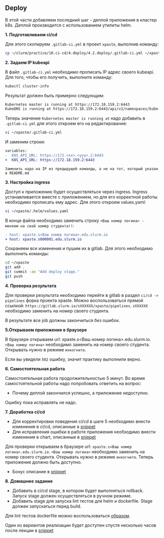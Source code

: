 ## Deploy

В этой части добавляем последний шаг - деплой приложения в кластер k8s. Деплой производится с использованием утилиты helm. 

**1. Подготавливаем ci/cd**

Для этого скопируем `.gitlab-ci.yml` в проект `xpaste`, выполнив команду:

```bash
cp ~/slurm/practice/10.ci-cd/4.deploy/4.2.deploy/.gitlab-ci.yml ~/xpaste/
```

**2. Задаем IP kubeapi**

В файл `.gitlab-ci.yml` необходимо прописать IP адрес своего kubeapi. Для того, чтобы его получить, выполните команду:

```bash
kubectl cluster-info
```
Результат должен быть примерно следующим:
```bash
Kubernetes master is running at https://172.18.159.2:6443
KubeDNS is running at https://172.18.159.2:6443/api/v1/namespaces/kube-system/services/kube-dns:dns/proxy
```
Теперь значение `Kubernetes master is running at` надо добавить в `.gitlab-ci.yml` для этого откроем его на редактирование:

```bash
vi ~/xpaste/.gitlab-ci.yml
```

И заменим строки:
```diff
variables:
-  K8S_API_URL: https://172.<xx>.<yyy>.2:6443
+  K8S_API_URL: https://172.18.159.2:6443
```

``Заменить надо на IP из предыдущей команды, а не на тот, который указан в README.md``

**3. Настройка ingress**

Доступ к приложению будет осуществляться через ingress. Ingress устанавливается вместе с приложением, но для его корректной работы необходимо прописать ему адрес. 
Для этого откроем values.yaml:
```bash
vi ~/xpaste/.helm/values.yaml
```

В конце файла необходимо заменить строку `<Ваш номер логина> - меняем на свой номер студента!!`:
```diff
- host: xpaste.s<Ваш номер логина>.edu.slurm.io
+ host: xpaste.s000001.edu.slurm.io
```

Сохраняем все изменения и пушим их в gitlab. Для этого необходимо выполнить команды:
```bash
cd ~/xpaste
git add .
git commit -am "Add deploy stage."
git push
```

**4. Проверка результата**

Для проверки результата необходимо перейти в gitlab в раздел `ci/cd -> pipelines` форка проекта xpaste. 
Можно воспользоваться прямой ссылкой: `https://gitlab.slurm.io/sXXXXXX/xpaste/pipelines`. `sXXXXXX` необходимо заменить на номер своего студента.

В результате все job должны закончиться без ошибок.

**5.Открываем приложение в браузере**

В браузере открываем url: xpaste.s<Ваш номер логина>.edu.slurm.io. `<Ваш номер логина>` необходимо заменить на номер своего студента. Открывать нужно в режиме `инкогнито`.

Если вы увидели `502` ошибку, значит практику выполнили верно.

**6. Самостоятельная работа**

Самостоятельная работа продолжительностью 5 минут. Во время самостоятельной работы надо попробовать ответить на вопрос:
  * Почему деплой закончился успешно, а приложение недоступно.

Ошибку пока исправлять не надо.

**7. Доработка ci/cd**

  * Для корректировки поведения ci/cd в шаге 5 необходимо внести изменения в ci/cd, описанные в [snippet](https://gitlab.slurm.io/snippets/60)
  * Для исправления ошибки в работе приложения необходимо внести изменения в chart, описанные в [snippet](https://gitlab.slurm.io/snippets/61)

Для проверки открываем в браузере url: `xpaste.s<Ваш номер логина>.edu.slurm.io`. `<Ваш номер логина>` необходимо заменить на номер своего студента. Открывать нужно в режиме `инкогнито`. Теперь приложение должно быть доступно.

* Бонус описание в [snippet](https://gitlab.slurm.io/snippets/62)

**8. Домашнее задание**

* Добавить в ci/cd stage, в котором будет выполняться rollback. Запуск stage должен осуществляться в ручном режиме.
* Добавить stage для запуска lint тестов для helm и dockerfile. Stage должен запускаться перед build.

Для lint тестов dockerfile можно воспользоваться [образом](https://github.com/hadolint/hadolint).

Один из вариантов реализации будет доступен спустя несколько часов после лекции в [snippet](https://gitlab.slurm.io/snippets/59)
